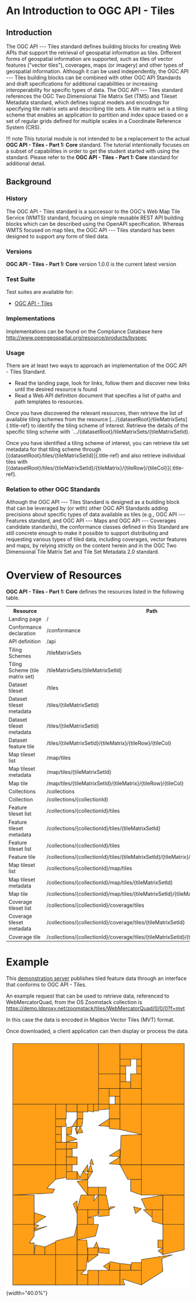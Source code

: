 # An Introduction to OGC API - Tiles

## Introduction

The OGC API --- Tiles standard defines building blocks for creating Web
APIs that support the retrieval of geospatial information as tiles.
Different forms of geospatial information are supported, such as tiles
of vector features ("vector tiles"), coverages, maps (or imagery) and
other types of geospatial information. Although it can be used
independently, the OGC API --- Tiles building blocks can be combined
with other OGC API Standards and draft specifications for additional
capabilities or increasing interoperability for specific types of data.
The OGC API --- Tiles standard references the OGC Two Dimensional Tile
Matrix Set (TMS) and Tileset Metadata standard, which defines logical
models and encodings for specifying tile matrix sets and describing tile
sets. A tile matrix set is a tiling scheme that enables an application
to partition and index space based on a set of regular grids defined for
multiple scales in a Coordinate Reference System (CRS).

!!! note
    This tutorial module is not intended to be a replacement to the actual
    **OGC API - Tiles - Part 1: Core** standard. The tutorial intentionally
    focuses on a subset of capabilities in order to get the student started
    with using the standard. Please refer to the **OGC API - Tiles - Part 1:
    Core** standard for additional detail.


## Background

### History

The OGC API - Tiles standard is a successor to the OGC\'s Web Map
Tile Service (WMTS) standard, focusing on simple reusable REST API
building blocks which can be described using the OpenAPI
specification. Whereas WMTS focused on map tiles, the OGC API ---
Tiles standard has been designed to support any form of tiled data.

### Versions

**OGC API - Tiles - Part 1: Core** version 1.0.0 is the current latest version

### Test Suite

Test suites are available for:

-   [OGC API - Tiles](https://github.com/opengeospatial/ets-ogcapi-tiles10)

### Implementations

Implementations can be found on the Compliance Database here <http://www.opengeospatial.org/resource/products/byspec>

### Usage

There are at least two ways to approach an implementation of the OGC
API - Tiles Standard.

-   Read the landing page, look for links, follow them and discover new
    links until the desired resource is found
-   Read a Web API definition document that specifies a list of paths
    and path templates to resources.

Once you have discovered the relevant resources, then retrieve the list
of available tiling schemes from the resource
[\.../{datasetRoot}/tileMatrixSets]{.title-ref} to identify the tiling
scheme of interest. Retrieve the details of the specific tiling scheme
with \`\.../{datasetRoot}/tileMatrixSets/{tileMatrixSetId}.

Once you have identified a tiling scheme of interest, you can retrieve
tile set metadata for that tiling scheme through
[{datasetRoot}/tiles/{tileMatrixSetId}]{.title-ref} and also retrieve
individual tiles with
[{datasetRoot}/tiles/{tileMatrixSetId}/{tileMatrix}/{tileRow}/{tileCol}]{.title-ref}.

### Relation to other OGC Standards

Although the OGC API --- Tiles Standard is designed as a building block
that can be leveraged by (or with) other OGC API Standards adding
precisions about specific types of data available as tiles (e.g., OGC
API --- Features standard, and OGC API --- Maps and OGC API ---
Coverages candidate standards), the conformance classes defined in this
Standard are still concrete enough to make it possible to support
distributing and requesting various types of tiled data, including
coverages, vector features and maps, by relying strictly on the content
herein and in the OGC Two Dimensional Tile Matrix Set and Tile Set
Metadata 2.0 standard.

# Overview of Resources

**OGC API - Tiles - Part 1: Core** defines the resources listed in the
following table.


<table>
  <tr>
    <th>Resource</th>
    <th>Path</th>
  </tr>
  <tr>
    <td>Landing page</td>
    <td>/</td>
  </tr>
  <tr>
    <td>Conformance declaration</td>
    <td>/conformance</td>
  <tr>
  </tr>
    <td>API definition</td>
    <td>/api</td>
  </tr>
  <tr>
    <td>Tiling Schemes</td>
    <td>/tileMatrixSets</td>
  </tr>
  <tr>
    <td>Tiling Scheme (tile matrix set)</td>
    <td>/tileMatrixSets/{tileMatrixSetId}</td>
  </tr>
  <tr>
    <td>Dataset tileset</td>
    <td>/tiles</td>
  </tr>
  <tr>
    <td>Dataset tileset metadata</td>
    <td>/tiles/{tileMatrixSetId}</td>
  </tr>
  <tr>
    <td>Dataset tileset metadata</td>
    <td>/tiles/{tileMatrixSetId}</td>
  </tr>
  <tr>
    <td>Dataset feature tile</td>
    <td>/tiles/{tileMatrixSetId}/{tileMatrix}/{tileRow}/{tileCol}</td>
  </tr>
  <tr>
    <td>Map tileset list</td>
    <td>/map/tiles</td>
  </tr>
  <tr>
    <td>Map tileset metadata</td>
    <td>/map/tiles/{tileMatrixSetId}</td>
  </tr>
  <tr>
    <td>Map tile</td>
    <td>/map/tiles/{tileMatrixSetId}/{tileMatrix}/{tileRow}/{tileCol}</td>
  </tr>
  <tr>
    <td>Collections</td>
    <td>/collections </td>
  </tr>
  <tr>
    <td>Collection</td>
    <td>/collections/{collectionId}</td>
  </tr>
  <tr>
    <td>Feature tileset list</td>
    <td>/collections/{collectionId}/tiles</td>
  </tr>
  <tr>
    <td>Feature tileset metadata</td>
    <td>/collections/{collectionId}/tiles/{tileMatrixSetId}</td>
  </tr>
  <tr>
    <td>Feature tileset list</td>
    <td>/collections/{collectionId}/tiles</td>
  </tr>
  <tr>
    <td>Feature tile</td>
    <td>/collections/{collectionId}/tiles/{tileMatrixSetId}/{tileMatrix}/{tileRow}/{tileCol}</td>
  </tr>

  <tr>
    <td>Map tileset list</td>
    <td>/collections/{collectionId}/map/tiles</td>
  </tr>
  <tr>
    <td>Map tileset metadata</td>
    <td>/collections/{collectionId}/map/tiles/{tileMatrixSetId}</td>
  </tr>
  <tr>
    <td>Map tile</td>
    <td>/collections/{collectionId}/map/tiles/{tileMatrixSetId}/{tileMatrix}/{tileRow}/{tileCol}</td>
  </tr>
  <tr>
    <td>Coverage tileset list</td>
    <td>/collections/{collectionId}/coverage/tiles</td>
  </tr>
  <tr>
    <td>Coverage tileset metadata</td>
    <td>/collections/{collectionId}/coverage/tiles/{tileMatrixSetId}</td>
  </tr>
  <tr>
    <td>Coverage tile</td>
    <td>/collections/{collectionId}/coverage/tiles/{tileMatrixSetId}/{tileMatrix}/{tileRow}/{tileCol}</td>
  </tr>
</table>

# Example

This [demonstration server](https://demo.ldproxy.net/zoomstack/)
publishes tiled feature data through an interface that conforms to OGC
API - Tiles.

An example request that can be used to retrieve data, referenced to
WebMercatorQuad, from the OS Zoomstack collection is
<https://demo.ldproxy.net/zoomstack/tiles/WebMercatorQuad/0/0/0?f=mvt>

In this case the data is encoded in Mapbox Vector Tiles (MVT) format.

Once downloaded, a client application can then display or process the
data.

![image](../img/mvt_example.png){width="40.0%"}
